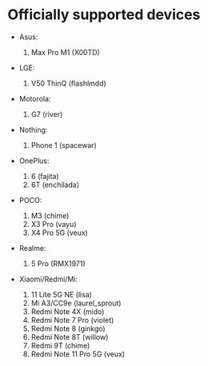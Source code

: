 # Officially supported devices

* Asus:
    1. Max Pro M1 (X00TD)

* LGE:
    1. V50 ThinQ (flashlmdd)

* Motorola:
    1. G7 (river)

* Nothing:
    1. Phone 1 (spacewar)

* OnePlus:
    1. 6 (fajita)
    2. 6T (enchilada)

* POCO:
    1. M3 (chime)
    2. X3 Pro (vayu)
    3. X4 Pro 5G (veux)

* Realme:
    1. 5 Pro (RMX1971)

* Xiaomi/Redmi/Mi:
    1. 11 Lite 5G NE (lisa) 
    2. Mi A3/CC9e (laurel_sprout)
    3. Redmi Note 4X (mido)
    4. Redmi Note 7 Pro (violet)
    5. Redmi Note 8 (ginkgo)
    6. Redmi Note 8T (willow)
    7. Redmi 9T (chime)
    8. Redmi Note 11 Pro 5G (veux)
